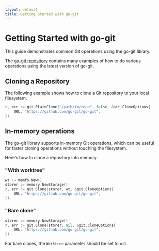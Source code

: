 ```yaml
---
layout: default
title: Getting Started with go-git
---
```

# Getting Started with go-git

This guide demonstrates common Git operations using the go-git library.

The [go-git repository] contains many examples of how to do various
operations using the latest version of go-git.

[go-git repository]: https://github.com/go-git/go-git/tree/main/_examples

## Cloning a Repository

The following example shows how to clone a Git repository to your local filesystem:

```go
r, err := git.PlainClone("/path/to/repo", false, &git.CloneOptions{
    URL: "https://github.com/go-git/go-git",
})
```

## In-memory operations

The go-git library supports in-memory Git operations, which can be useful
for faster cloning operations without touching the filesystem.

Here's how to clone a repository into memory:

### "With worktree"

```go
wt := memfs.New()
storer := memory.NewStorage()
r, err := git.Clone(storer, wt, &git.CloneOptions{
    URL: "https://github.com/go-git/go-git",
})
```

### "Bare clone"

```go
storer := memory.NewStorage()
r, err := git.Clone(storer, nil, &git.CloneOptions{
    URL: "https://github.com/go-git/go-git",
})
```

For bare clones, the `Worktree` parameter should be set to `nil`.
